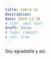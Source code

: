 ```yaml
---
title: Sobre mí
description: 
date: 2024-12-28
# tldr: smol text
draft: false
# tags: [about]
# toc: true
---
```


Soy agradable y así.
